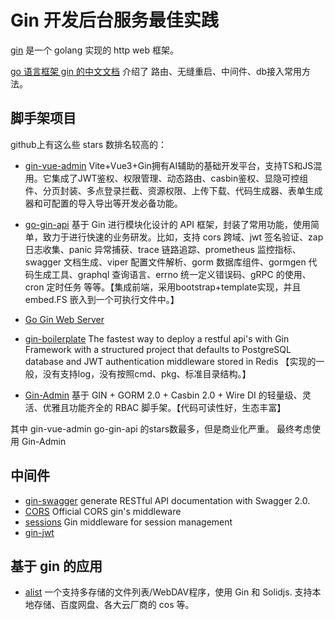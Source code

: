 # Gin 开发后台服务最佳实践

[gin](https://github.com/gin-gonic/gin) 是一个 golang 实现的 http web 框架。

[go 语言框架 gin 的中文文档](https://github.com/skyhee/gin-doc-cn) 介绍了 路由、无缝重启、中间件、db接入常用方法。


## 脚手架项目 

github上有这么些 stars 数排名较高的：

- [gin-vue-admin](https://github.com/flipped-aurora/gin-vue-admin) Vite+Vue3+Gin拥有AI辅助的基础开发平台，支持TS和JS混用。它集成了JWT鉴权、权限管理、动态路由、casbin鉴权、显隐可控组件、分页封装、多点登录拦截、资源权限、上传下载、代码生成器、表单生成器和可配置的导入导出等开发必备功能。

- [go-gin-api](https://github.com/xinliangnote/go-gin-api) 基于 Gin 进行模块化设计的 API 框架，封装了常用功能，使用简单，致力于进行快速的业务研发。比如，支持 cors 跨域、jwt 签名验证、zap 日志收集、panic 异常捕获、trace 链路追踪、prometheus 监控指标、swagger 文档生成、viper 配置文件解析、gorm 数据库组件、gormgen 代码生成工具、graphql 查询语言、errno 统一定义错误码、gRPC 的使用、cron 定时任务 等等。【集成前端，采用bootstrap+template实现，并且 embed.FS 嵌入到一个可执行文件中。】

- [Go Gin Web Server](https://github.com/render-examples/go-gin-web-server)

- [gin-boilerplate](https://github.com/Massad/gin-boilerplate) The fastest way to deploy a restful api's with Gin Framework with a structured project that defaults to PostgreSQL database and JWT authentication middleware stored in Redis 【实现的一般，没有支持log，没有按照cmd、pkg、标准目录结构。】

- [Gin-Admin](https://github.com/LyricTian/gin-admin) 基于 GIN + GORM 2.0 + Casbin 2.0 + Wire DI 的轻量级、灵活、优雅且功能齐全的 RBAC 脚手架。【代码可读性好，生态丰富】

其中 gin-vue-admin go-gin-api 的stars数最多，但是商业化严重。
最终考虑使用 Gin-Admin

## 中间件

- [gin-swagger](https://github.com/swaggo/gin-swagger) generate RESTful API documentation with Swagger 2.0.
- [CORS](https://github.com/gin-contrib/cors) Official CORS gin's middleware
- [sessions](https://github.com/gin-contrib/sessions) Gin middleware for session management
- [gin-jwt](https://github.com/appleboy/gin-jwt)

## 基于 gin 的应用

- [alist](https://github.com/AlistGo/alist) 一个支持多存储的文件列表/WebDAV程序，使用 Gin 和 Solidjs. 支持本地存储、百度网盘、各大云厂商的 cos 等。